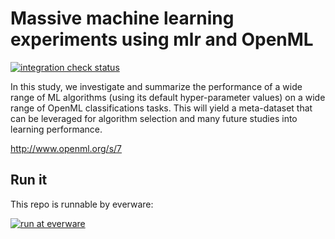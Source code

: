 # Massive machine learning experiments using mlr and OpenML

[![integration check status](https://img.shields.io/circleci/project/BrightFlair/PHP.Gt.svg)](https://circleci.com/gh/openml/study_example/)

In this study, we investigate and summarize the performance of a wide range of ML algorithms (using its default hyper-parameter values) on a wide range of OpenML classifications tasks. This will yield a meta-dataset that can be leveraged for algorithm selection and many future studies into learning performance.

http://www.openml.org/s/7

## Run it

This repo is runnable by everware:

[![run at everware](https://img.shields.io/badge/run%20me-@everware-blue.svg)](https://everware.rep.school.yandex.net/hub/oauth_login?repourl=https://github.com/openml/study_example)
